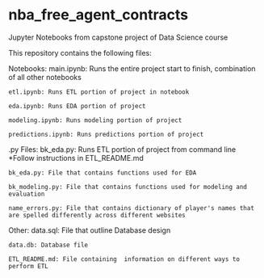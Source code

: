 # nba_free_agent_contracts
Jupyter Notebooks from capstone project of Data Science course

This repository contains the following files:

Notebooks:
    main.ipynb: Runs the entire project start to finish, combination of all other notebooks
    
    etl.ipynb: Runs ETL portion of project in notebook
    
    eda.ipynb: Runs EDA portion of project
    
    modeling.ipynb: Runs modeling portion of project
    
    predictions.ipynb: Runs predictions portion of project

.py Files:
    bk_eda.py: Runs ETL portion of project from command line *Follow instructions in ETL_README.md
    
    bk_eda.py: File that contains functions used for EDA
    
    bk_modeling.py: File that contains functions used for modeling and evaluation
    
    name_errors.py: File that contains dictionary of player's names that are spelled differently across different websites

Other:
    data.sql: File that outline Database design
    
    data.db: Database file
    
    ETL_README.md: File containing  information on different ways to perform ETL

